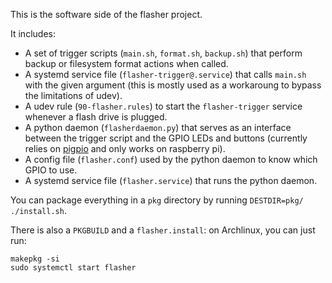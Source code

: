 This is the software side of the flasher project.

It includes:
* A set of trigger scripts (`main.sh`, `format.sh`, `backup.sh`) that perform backup or filesystem format actions when called.
* A systemd service file (`flasher-trigger@.service`) that calls `main.sh` with the given argument (this is mostly used as a workaroung to bypass the limitations of udev).
* A udev rule (`90-flasher.rules`) to start the `flasher-trigger` service whenever a flash drive is plugged.
* A python daemon (`flasherdaemon.py`) that serves as an interface between the trigger script and the GPIO LEDs and buttons (currently relies on [pigpio] and only works on raspberry pi).
* A config file (`flasher.conf`) used by the python daemon to know which GPIO to use.
* A systemd service file (`flasher.service`) that runs the python daemon.

You can package everything in a `pkg` directory by running `DESTDIR=pkg/ ./install.sh`.

There is also a `PKGBUILD` and a `flasher.install`: on Archlinux, you can just run:

```
makepkg -si
sudo systemctl start flasher
```

[pigpio]: https://github.com/joan2937/pigpio
